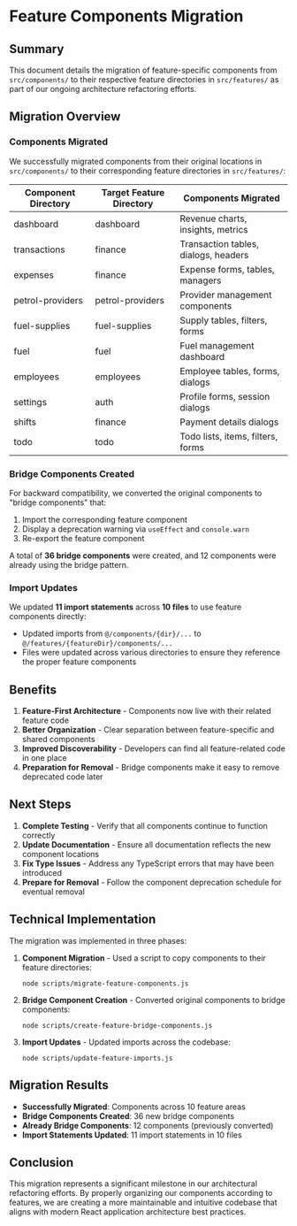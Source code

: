 # Feature Components Migration

## Summary

This document details the migration of feature-specific components from `src/components/` to their respective feature directories in `src/features/` as part of our ongoing architecture refactoring efforts.

## Migration Overview

### Components Migrated

We successfully migrated components from their original locations in `src/components/` to their corresponding feature directories in `src/features/`:

| Component Directory | Target Feature Directory | Components Migrated |
|--------------------|--------------------------|---------------------|
| dashboard | dashboard | Revenue charts, insights, metrics |
| transactions | finance | Transaction tables, dialogs, headers |
| expenses | finance | Expense forms, tables, managers |
| petrol-providers | petrol-providers | Provider management components |
| fuel-supplies | fuel-supplies | Supply tables, filters, forms |
| fuel | fuel | Fuel management dashboard |
| employees | employees | Employee tables, forms, dialogs |
| settings | auth | Profile forms, session dialogs |
| shifts | finance | Payment details dialogs |
| todo | todo | Todo lists, items, filters, forms |

### Bridge Components Created

For backward compatibility, we converted the original components to "bridge components" that:

1. Import the corresponding feature component
2. Display a deprecation warning via `useEffect` and `console.warn`
3. Re-export the feature component

A total of **36 bridge components** were created, and 12 components were already using the bridge pattern.

### Import Updates

We updated **11 import statements** across **10 files** to use feature components directly:

- Updated imports from `@/components/{dir}/...` to `@/features/{featureDir}/components/...`
- Files were updated across various directories to ensure they reference the proper feature components

## Benefits

1. **Feature-First Architecture** - Components now live with their related feature code
2. **Better Organization** - Clear separation between feature-specific and shared components
3. **Improved Discoverability** - Developers can find all feature-related code in one place
4. **Preparation for Removal** - Bridge components make it easy to remove deprecated code later

## Next Steps

1. **Complete Testing** - Verify that all components continue to function correctly
2. **Update Documentation** - Ensure all documentation reflects the new component locations
3. **Fix Type Issues** - Address any TypeScript errors that may have been introduced
4. **Prepare for Removal** - Follow the component deprecation schedule for eventual removal

## Technical Implementation

The migration was implemented in three phases:

1. **Component Migration** - Used a script to copy components to their feature directories:
   ```
   node scripts/migrate-feature-components.js
   ```

2. **Bridge Component Creation** - Converted original components to bridge components:
   ```
   node scripts/create-feature-bridge-components.js
   ```

3. **Import Updates** - Updated imports across the codebase:
   ```
   node scripts/update-feature-imports.js
   ```

## Migration Results

- **Successfully Migrated**: Components across 10 feature areas
- **Bridge Components Created**: 36 new bridge components
- **Already Bridge Components**: 12 components (previously converted)
- **Import Statements Updated**: 11 import statements in 10 files

## Conclusion

This migration represents a significant milestone in our architectural refactoring efforts. By properly organizing our components according to features, we are creating a more maintainable and intuitive codebase that aligns with modern React application architecture best practices. 